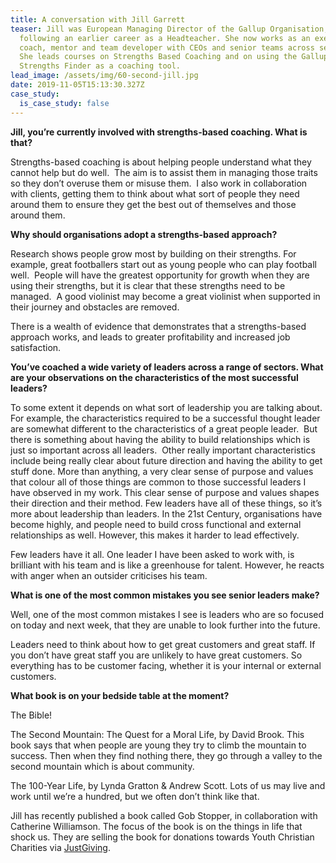```yaml
---
title: A conversation with Jill Garrett
teaser: Jill was European Managing Director of the Gallup Organisation,
  following an earlier career as a Headteacher. She now works as an executive
  coach, mentor and team developer with CEOs and senior teams across sectors.
  She leads courses on Strengths Based Coaching and on using the Gallup
  Strengths Finder as a coaching tool.
lead_image: /assets/img/60-second-jill.jpg
date: 2019-11-05T15:13:30.327Z
case_study:
  is_case_study: false
---
```

**Jill, you’re currently involved with strengths-based coaching. What is that?**

Strengths-based coaching is about helping people understand what they cannot help but do well.  The aim is to assist them in managing those traits so they don’t overuse them or misuse them.  I also work in collaboration with clients, getting them to think about what sort of people they need around them to ensure they get the best out of themselves and those around them.

**Why should organisations adopt a strengths-based approach?**

Research shows people grow most by building on their strengths. For example, great footballers start out as young people who can play football well.  People will have the greatest opportunity for growth when they are using their strengths, but it is clear that these strengths need to be managed.  A good violinist may become a great violinist when supported in their journey and obstacles are removed.  

There is a wealth of evidence that demonstrates that a strengths-based approach works, and leads to greater profitability and increased job satisfaction.

**You’ve coached a wide variety of leaders across a range of sectors. What are your observations on the characteristics of the most successful leaders?**

To some extent it depends on what sort of leadership you are talking about. For example, the characteristics required to be a successful thought leader are somewhat different to the characteristics of a great people leader.  But there is something about having the ability to build relationships which is just so important across all leaders.  Other really important characteristics include being really clear about future direction and having the ability to get stuff done. More than anything, a very clear sense of purpose and values that colour all of those things are common to those successful leaders I have observed in my work. This clear sense of purpose and values shapes their direction and their method. Few leaders have all of these things, so it’s more about leadership than leaders. In the 21st Century, organisations have become highly, and people need to build cross functional and external relationships as well. However, this makes it harder to lead effectively.   

Few leaders have it all. One leader I have been asked to work with, is brilliant with his team and is like a greenhouse for talent. However, he reacts with anger when an outsider criticises his team. 

**What is one of the most common mistakes you see senior leaders make?**

Well, one of the most common mistakes I see is leaders who are so focused on today and next week, that they are unable to look further into the future.

Leaders need to think about how to get great customers and great staff. If you don’t have great staff you are unlikely to have great customers. So everything has to be customer facing, whether it is your internal or external customers.

**What book is on your bedside table at the moment?**

The Bible!

The Second Mountain: The Quest for a Moral Life, by David Brook. This book says that when people are young they try to climb the mountain to success. Then when they find nothing there, they go through a valley to the second mountain which is about community.

The 100-Year Life, by Lynda Gratton & Andrew Scott. Lots of us may live and work until we’re a hundred, but we often don’t think like that.

Jill has recently published a book called Gob Stopper, in collaboration with Catherine Williamson. The focus of the book is on the things in life that shock us. They are selling the book for donations towards Youth Christian Charities via [JustGiving](https://www.justgiving.com/crowdfunding/gob-stopper).